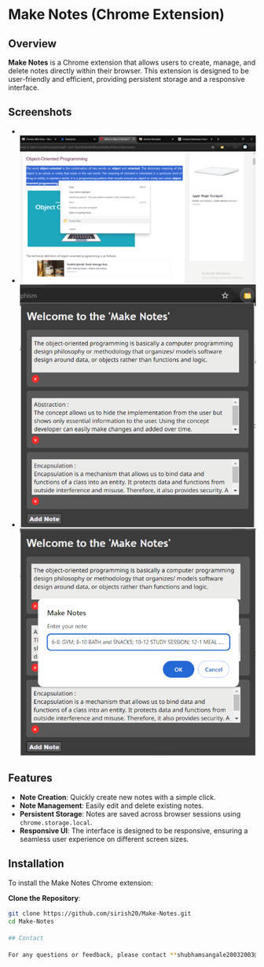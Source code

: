 # Make Notes (Chrome Extension)

## Overview

**Make Notes** is a Chrome extension that allows users to create, manage, and delete notes directly within their browser. This extension is designed to be user-friendly and efficient, providing persistent storage and a responsive interface.

## Screenshots

-
- ![Screenshot of Make Notes](images/Screenshot1.png)
- ![Screenshot of Make Notes](images/Screenshot2.png)
 ![Screenshot of Make Notes](images/Screenshot3.png)

## Features

- **Note Creation**: Quickly create new notes with a simple click.
- **Note Management**: Easily edit and delete existing notes.
- **Persistent Storage**: Notes are saved across browser sessions using `chrome.storage.local`.
- **Responsive UI**: The interface is designed to be responsive, ensuring a seamless user experience on different screen sizes.

## Installation

To install the Make Notes Chrome extension:

**Clone the Repository**:
   ```sh
   git clone https://github.com/sirish20/Make-Notes.git
   cd Make-Notes

## Contact

For any questions or feedback, please contact **shubhamsangale20032003@gmail.com**

